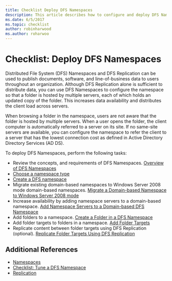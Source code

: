 ```yaml
---
title: Checklist Deploy DFS Namespaces
description: This article describes how to configure and deploy DFS Namespaces.
ms.date: 6/5/2017
ms.topic: checklist
author: robinharwood
ms.author: roharwoo
---
```

# Checklist: Deploy DFS Namespaces

Distributed File System (DFS) Namespaces and DFS Replication can be used to publish documents, software, and line-of-business data to users throughout an organization. Although DFS Replication alone is sufficient to distribute data, you can use DFS Namespaces to configure the namespace so that a folder is hosted by multiple servers, each of which holds an updated copy of the folder. This increases data availability and distributes the client load across servers.

When browsing a folder in the namespace, users are not aware that the folder is hosted by multiple servers. When a user opens the folder, the client computer is automatically referred to a server on its site. If no same-site servers are available, you can configure the namespace to refer the client to a server that has the lowest connection cost as defined in Active Directory Directory Services (AD DS).

To deploy DFS Namespaces, perform the following tasks:

-   Review the concepts, and requirements of DFS Namespaces.
[Overview of DFS Namespaces](dfs-overview.md)
-   [Choose a namespace type](choose-a-namespace-type.md)
-   [Create a DFS namespace](create-a-dfs-namespace.md)
-   Migrate existing domain-based namespaces to Windows Server 2008 mode domain-based namespaces. [Migrate a Domain-based Namespace to Windows Server 2008 mode](migrate-a-domain-based-namespace-to-windows-server-2008-mode.md)
-   Increase availability by adding namespace servers to a domain-based namespace. [Add Namespace Servers to a Domain-based DFS Namespace](add-namespace-servers-to-a-domain-based-dfs-namespace.md)
-   Add folders to a namespace. [Create a Folder in a DFS Namespace](create-a-folder-in-a-dfs-namespace.md)
-   Add folder targets to folders in a namespace. [Add Folder Targets](add-folder-targets.md)
-   Replicate content between folder targets using DFS Replication (optional). [Replicate Folder Targets Using DFS Replication](replicate-folder-targets-using-dfs-replication.md)


## Additional References

-   [Namespaces](/previous-versions/windows/it-pro/windows-server-2008-R2-and-2008/cc771914(v=ws.11))
-   [Checklist: Tune a DFS Namespace](checklist-tune-a-dfs-namespace.md)
-   [Replication](/previous-versions/windows/it-pro/windows-server-2008-R2-and-2008/cc770278(v=ws.11))

